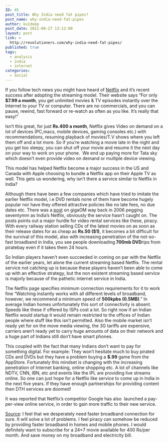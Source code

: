 ```yaml
---
ID: 45
post_title: Why India need fat pipes?
post_name: why-india-need-fat-pipes
author: ku1deep
post_date: 2011-08-27 13:12:00
layout: post
link: >
  http://revolutioners.com/why-india-need-fat-pipes/
published: true
tags:
  - analysis
  - india
  - internet
categories:
  - Social
---
```

If you follow tech news you might have heard of <a href="https://web.archive.org/web/20120323133002/http://netflix.com/" target="_blank" rel="noopener">Netflix</a> and it’s recent success after adopting the streaming model. Their website says “For only <strong>$7.99 a month</strong>, you get unlimited movies &amp; TV episodes instantly over the Internet to your TV or computer. There are no commercials, and you can pause, rewind, fast forward or re-watch as often as you like. It’s really that easy!”

Isn’t this great, for just <strong>Rs.400 a month</strong>, Netflix gives Video on demand on a lot of devices (PC,macs, mobile devices, gaming consoles etc.) with recommendations, resuming playback of movies/T.V shows where you left them off and a lot more. So if you’re watching a movie late in the night and you get too sleepy, you can shut off your movie and resume it the next day on your way to work on your phone.  We end up paying more for Tata sky which doesn’t even provide video on demand or multiple device viewing.

This model has helped Netflix become a major success in the US and Canada with Apple choosing to bundle a Netflix app on their Apple TV as well. This gets us wondering, why isn’t there a service similar to Netflix in India?

Although there have been a few companies which have tried to imitate the earlier Netflix model, i.e DVD rentals none of them have become hugely popular nor have they offered attractive policies like no late fees, no due dates etc. There was a <a href="https://web.archive.org/web/20120323133002/http://gigaom.com/2006/09/22/seventymm-indias-netflix/" target="_blank" rel="noopener">post</a> on gigaOM way back in 2006 pegging seventymm as India’s Netflix, obviously the service hasn’t caught on.
The posts points out a major hurdle for video rental services like these, piracy. With every railway station selling CDs of the latest movies on as soon as their release dates for as cheap as <strong>Rs.50 ($1)</strong>, it becomes a bit difficult for the survival of this model, also with increasing penetration of the not-so-fast broadband in India, you see people downloading<strong> 700mb DVD</strong>rips from piratebay even if it takes them 24 hours.

So Indian players haven’t even succeeded in coming on par with the Netflix of the earlier years, let alone the current streaming based Netflix. The rental service not catching up is because these players haven’t been able to come up with an effective strategy, but the non existent streaming based service is majorly because of the pathetic internet service in India.

The Netflix page specifies minimum connection requirements for it to work fine “Watching instantly works with all different levels of broadband, however, we recommend a minimum speed of <strong>500kpbs (0.5MB)</strong>.” In average Indian homes unfortunately this sort of connectivity is absent. Speeds like these if offered by ISPs cost a lot. So right now if an Indian Netflix would startup it would remain restricted to the offices of Indian people where stuff like this isn’t permitted. Also the mobile market isn’t ready yet for on the move media viewing, the 3G tariffs are expensive, carriers aren’t ready yet to carry huge amounts of data on their network and a huge part of Indians still don’t have smart phones.

This coupled with the fact that many Indians don’t want to pay for something digital. For example: They won’t hesitate much to buy pirated CDs and DVDs but they have a problem buying a <strong>$.99</strong> game from the AppStore. Fortunately this mindset is changing with the increasing penetration of Internet banking, online shopping etc. A lot of channels like NDTV, CNN, IBN, etc and events like the IPL are providing live streams online. So one can just hope for a Netflix like service to come up in India in the next five years. If they have enough partnerships for providing content then DTH services are doomed!

It was reported that Netflix’s competitor Google has also  launched a pay-per-view online service, in order to gain more traffic to their new service.

<a href="https://web.archive.org/web/20120323133002/http://www.watblog.com/2011/04/25/why-isnt-an-online-streaming-solution-not-possible-in-india-yet/">Source</a>: I feel that we desperately need faster broadband connection for sure. It will solve a lot of problems. I feel piracy can somehow be reduced by providing faster broadband in homes and mobile phones. I would definitely want to subscribe for a 24×7 movie available for 400 Rs/per month. And save money on my broadband and electricity bill.